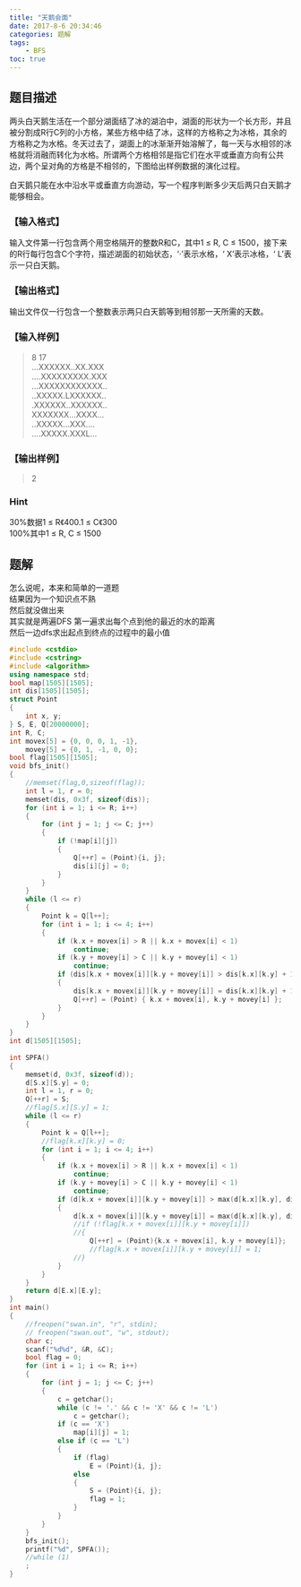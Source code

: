 ```yaml
---
title: "天鹅会面"
date: 2017-8-6 20:34:46
categories: 题解
tags:
    - BFS
toc: true
---
```




## 题目描述
两头白天鹅生活在一个部分湖面结了冰的湖泊中，湖面的形状为一个长方形，并且被分割成R行C列的小方格，某些方格中结了冰，这样的方格称之为冰格，其余的方格称之为水格。冬天过去了，湖面上的冰渐渐开始溶解了，每一天与水相邻的冰格就将消融而转化为水格。所谓两个方格相邻是指它们在水平或垂直方向有公共边，两个呈对角的方格是不相邻的，下图给出样例数据的演化过程。
<!--more-->
白天鹅只能在水中沿水平或垂直方向游动，写一个程序判断多少天后两只白天鹅才能够相会。

### 【输入格式】

输入文件第一行包含两个用空格隔开的整数R和C，其中1 ≤ R, C ≤ 1500，接下来的R行每行包含C个字符，描述湖面的初始状态，‘·’表示水格，‘ X’表示冰格，‘ L’表示一只白天鹅。

### 【输出格式】

输出文件仅一行包含一个整数表示两只白天鹅等到相邻那一天所需的天数。

### 【输入样例】

>8 17  
...XXXXXX..XX.XXX  
....XXXXXXXXX.XXX  
...XXXXXXXXXXXX..  
..XXXXX.LXXXXXX..  
.XXXXXX..XXXXXX..  
XXXXXXX...XXXX...  
..XXXXX...XXX....  
....XXXXX.XXXL...  

### 【输出样例】

>2

### Hint


30%数据1 ≤ R《400.1 ≤ C《300   
100%其中1 ≤ R, C ≤ 1500


## 题解

怎么说呢，本来和简单的一道题  
结果因为一个知识点不熟  
然后就没做出来  
其实就是两遍DFS
第一遍求出每个点到他的最近的水的距离  
然后一边dfs求出起点到终点的过程中的最小值

```c++
#include <cstdio>
#include <cstring>
#include <algorithm>
using namespace std;
bool map[1505][1505];
int dis[1505][1505];
struct Point
{
    int x, y;
} S, E, Q[20000000];
int R, C;
int movex[5] = {0, 0, 0, 1, -1},
    movey[5] = {0, 1, -1, 0, 0};
bool flag[1505][1505];
void bfs_init()
{
    //memset(flag,0,sizeof(flag));
    int l = 1, r = 0;
    memset(dis, 0x3f, sizeof(dis));
    for (int i = 1; i <= R; i++)
    {
        for (int j = 1; j <= C; j++)
        {
            if (!map[i][j])
            {
                Q[++r] = (Point){i, j};
                dis[i][j] = 0;
            }
        }
    }
    while (l <= r)
    {
        Point k = Q[l++];
        for (int i = 1; i <= 4; i++)
        {
            if (k.x + movex[i] > R || k.x + movex[i] < 1)
                continue;
            if (k.y + movey[i] > C || k.y + movey[i] < 1)
                continue;
            if (dis[k.x + movex[i]][k.y + movey[i]] > dis[k.x][k.y] + 1)
            {
                dis[k.x + movex[i]][k.y + movey[i]] = dis[k.x][k.y] + 1;
                Q[++r] = (Point) { k.x + movex[i], k.y + movey[i] };
            }
        }
    }
}
int d[1505][1505];
 
int SPFA()
{
    memset(d, 0x3f, sizeof(d));
    d[S.x][S.y] = 0;
    int l = 1, r = 0;
    Q[++r] = S;
    //flag[S.x][S.y] = 1;
    while (l <= r)
    {
        Point k = Q[l++];
        //flag[k.x][k.y] = 0;
        for (int i = 1; i <= 4; i++)
        {
            if (k.x + movex[i] > R || k.x + movex[i] < 1)
                continue;
            if (k.y + movey[i] > C || k.y + movey[i] < 1)
                continue;
            if (d[k.x + movex[i]][k.y + movey[i]] > max(d[k.x][k.y], dis[k.x + movex[i]][k.y + movey[i]]))
            {
                d[k.x + movex[i]][k.y + movey[i]] = max(d[k.x][k.y], dis[k.x + movex[i]][k.y + movey[i]]);
                //if (!flag[k.x + movex[i]][k.y + movey[i]])
                //{
                    Q[++r] = (Point){k.x + movex[i], k.y + movey[i]};
                    //flag[k.x + movex[i]][k.y + movey[i]] = 1;
                //}
            }
        }
    }
    return d[E.x][E.y];
}
int main()
{
    //freopen("swan.in", "r", stdin);
    // freopen("swan.out", "w", stdout);
    char c;
    scanf("%d%d", &R, &C);
    bool flag = 0;
    for (int i = 1; i <= R; i++)
    {
        for (int j = 1; j <= C; j++)
        {
            c = getchar();
            while (c != '.' && c != 'X' && c != 'L')
                c = getchar();
            if (c == 'X')
                map[i][j] = 1;
            else if (c == 'L')
            {
                if (flag)
                    E = (Point){i, j};
                else
                {
                    S = (Point){i, j};
                    flag = 1;
                }
            }
        }
    }
    bfs_init();
    printf("%d", SPFA());
    //while (1)
    ;
}
```